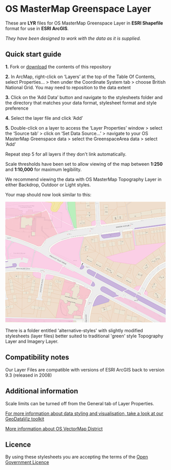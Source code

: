 ﻿# OS MasterMap Greenspace Layer

These are **LYR** files for OS MasterMap Greenspace Layer in **ESRI Shapefile** format for use in **ESRI ArcGIS**.

*They have been designed to work with the data as it is supplied.*

## Quick start guide

**1.**  Fork or [download](https://github.com/OrdnanceSurvey/OS-MasterMap-Greenspace-stylesheets/archive/master.zip) the contents of this repository

**2.**  In ArcMap, right-click on ‘Layers’ at the top of the Table Of Contents, select Properties… > then under the Coordinate System tab > choose British National Grid. You may need to reposition to the data extent

**3.**  Click on the ‘Add Data’ button and navigate to the stylesheets folder and the directory that matches your data format, stylesheet format and style preference

**4.**  Select the layer file and click ‘Add’

**5.**  Double-click on a layer to access the ‘Layer Properties’ window > select the ‘Source tab’ > click on ‘Set Data Source…’ > navigate to your OS MasterMap Greenspace data > select the GreenspaceArea data > select ‘Add’

Repeat step 5 for all layers if they don't link automatically.

Scale thresholds have been set to allow viewing of the map between **1:250** and **1:10,000** for maximum legibility.

We recommend viewing the data with OS MasterMap Topography Layer in either Backdrop, Outdoor or Light styles.



Your map should now look similar to this: 

  ![Screenshot](https://github.com/OrdnanceSurvey/OS-MasterMap-Greenspace-stylesheets/raw/master/ESRI%20Shapefile%20stylesheets/ESRI%20stylesheets%20(LYR)/images/Greenspace_screenshot.png "Screenshot of OS MasterMap Greenspace over Topography Layer")


There is a folder entitled 'alternative-styles' with slightly modified stylesheets (layer files) better suited to traditional 'green' style Topography Layer and Imagery Layer.


## Compatibility notes

Our Layer Files are compatible with versions of ESRI ArcGIS back to version 9.3 (released in 2008)

## Additional information

Scale limits can be turned off from the General tab of Layer Properties.

[For more information about data styling and visualisation, take a look at our GeoDataViz toolkit](https://github.com/OrdnanceSurvey/GeoDataViz-Toolkit)

[More information about OS VectorMap District](http://www.ordnancesurvey.co.uk/business-and-government/products/os-mastermap-greenspace.html)

## Licence

By using these stylesheets you are accepting the terms of the [Open Government Licence](http://www.nationalarchives.gov.uk/doc/open-government-licence/)
